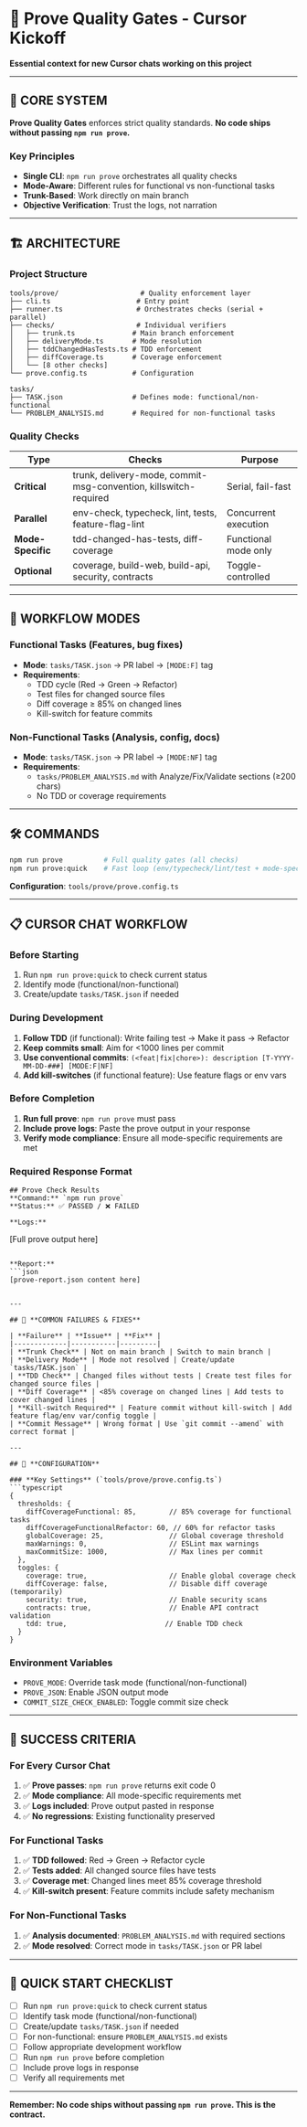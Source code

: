 # 🚀 Prove Quality Gates - Cursor Kickoff

**Essential context for new Cursor chats working on this project**

---

## 🎯 **CORE SYSTEM**

**Prove Quality Gates** enforces strict quality standards. **No code ships without passing `npm run prove`.**

### **Key Principles**
- **Single CLI**: `npm run prove` orchestrates all quality checks
- **Mode-Aware**: Different rules for functional vs non-functional tasks  
- **Trunk-Based**: Work directly on main branch
- **Objective Verification**: Trust the logs, not narration

---

## 🏗️ **ARCHITECTURE**

### **Project Structure**
```
tools/prove/                    # Quality enforcement layer
├── cli.ts                     # Entry point
├── runner.ts                  # Orchestrates checks (serial + parallel)
├── checks/                    # Individual verifiers
│   ├── trunk.ts              # Main branch enforcement
│   ├── deliveryMode.ts       # Mode resolution
│   ├── tddChangedHasTests.ts # TDD enforcement
│   ├── diffCoverage.ts       # Coverage enforcement
│   └── [8 other checks]
└── prove.config.ts           # Configuration

tasks/
├── TASK.json                 # Defines mode: functional/non-functional
└── PROBLEM_ANALYSIS.md       # Required for non-functional tasks
```

### **Quality Checks**

| **Type** | **Checks** | **Purpose** |
|----------|------------|-------------|
| **Critical** | trunk, delivery-mode, commit-msg-convention, killswitch-required | Serial, fail-fast |
| **Parallel** | env-check, typecheck, lint, tests, feature-flag-lint | Concurrent execution |
| **Mode-Specific** | tdd-changed-has-tests, diff-coverage | Functional mode only |
| **Optional** | coverage, build-web, build-api, security, contracts | Toggle-controlled |

---

## 🔄 **WORKFLOW MODES**

### **Functional Tasks** (Features, bug fixes)
- **Mode**: `tasks/TASK.json` → PR label → `[MODE:F]` tag
- **Requirements**: 
  - TDD cycle (Red → Green → Refactor)
  - Test files for changed source files
  - Diff coverage ≥ 85% on changed lines
  - Kill-switch for feature commits

### **Non-Functional Tasks** (Analysis, config, docs)
- **Mode**: `tasks/TASK.json` → PR label → `[MODE:NF]` tag
- **Requirements**:
  - `tasks/PROBLEM_ANALYSIS.md` with Analyze/Fix/Validate sections (≥200 chars)
  - No TDD or coverage requirements

---

## 🛠️ **COMMANDS**

```bash
npm run prove          # Full quality gates (all checks)
npm run prove:quick    # Fast loop (env/typecheck/lint/test + mode-specific)
```

**Configuration**: `tools/prove/prove.config.ts`

---

## 📋 **CURSOR CHAT WORKFLOW**

### **Before Starting**
1. Run `npm run prove:quick` to check current status
2. Identify mode (functional/non-functional)
3. Create/update `tasks/TASK.json` if needed

### **During Development**
1. **Follow TDD** (if functional): Write failing test → Make it pass → Refactor
2. **Keep commits small**: Aim for <1000 lines per commit
3. **Use conventional commits**: `(<feat|fix|chore>): description [T-YYYY-MM-DD-###] [MODE:F|NF]`
4. **Add kill-switches** (if functional feature): Use feature flags or env vars

### **Before Completion**
1. **Run full prove**: `npm run prove` must pass
2. **Include prove logs**: Paste the prove output in your response
3. **Verify mode compliance**: Ensure all mode-specific requirements are met

### **Required Response Format**
```
## Prove Check Results
**Command:** `npm run prove`
**Status:** ✅ PASSED / ❌ FAILED

**Logs:**
```
[Full prove output here]
```

**Report:**
```json
[prove-report.json content here]
```
```

---

## 🚨 **COMMON FAILURES & FIXES**

| **Failure** | **Issue** | **Fix** |
|-------------|-----------|---------|
| **Trunk Check** | Not on main branch | Switch to main branch |
| **Delivery Mode** | Mode not resolved | Create/update `tasks/TASK.json` |
| **TDD Check** | Changed files without tests | Create test files for changed source files |
| **Diff Coverage** | <85% coverage on changed lines | Add tests to cover changed lines |
| **Kill-switch Required** | Feature commit without kill-switch | Add feature flag/env var/config toggle |
| **Commit Message** | Wrong format | Use `git commit --amend` with correct format |

---

## 🔧 **CONFIGURATION**

### **Key Settings** (`tools/prove/prove.config.ts`)
```typescript
{
  thresholds: {
    diffCoverageFunctional: 85,        // 85% coverage for functional tasks
    diffCoverageFunctionalRefactor: 60, // 60% for refactor tasks
    globalCoverage: 25,                // Global coverage threshold
    maxWarnings: 0,                    // ESLint max warnings
    maxCommitSize: 1000,               // Max lines per commit
  },
  toggles: {
    coverage: true,                    // Enable global coverage check
    diffCoverage: false,               // Disable diff coverage (temporarily)
    security: true,                    // Enable security scans
    contracts: true,                   // Enable API contract validation
    tdd: true,                        // Enable TDD check
  }
}
```

### **Environment Variables**
- `PROVE_MODE`: Override task mode (functional/non-functional)
- `PROVE_JSON`: Enable JSON output mode
- `COMMIT_SIZE_CHECK_ENABLED`: Toggle commit size check

---

## 🎯 **SUCCESS CRITERIA**

### **For Every Cursor Chat**
1. ✅ **Prove passes**: `npm run prove` returns exit code 0
2. ✅ **Mode compliance**: All mode-specific requirements met
3. ✅ **Logs included**: Prove output pasted in response
4. ✅ **No regressions**: Existing functionality preserved

### **For Functional Tasks**
1. ✅ **TDD followed**: Red → Green → Refactor cycle
2. ✅ **Tests added**: All changed source files have tests
3. ✅ **Coverage met**: Changed lines meet 85% coverage threshold
4. ✅ **Kill-switch present**: Feature commits include safety mechanism

### **For Non-Functional Tasks**
1. ✅ **Analysis documented**: `PROBLEM_ANALYSIS.md` with required sections
2. ✅ **Mode resolved**: Correct mode in `tasks/TASK.json` or PR label

---

## 🚀 **QUICK START CHECKLIST**

- [ ] Run `npm run prove:quick` to check current status
- [ ] Identify task mode (functional/non-functional)
- [ ] Create/update `tasks/TASK.json` if needed
- [ ] For non-functional: ensure `PROBLEM_ANALYSIS.md` exists
- [ ] Follow appropriate development workflow
- [ ] Run `npm run prove` before completion
- [ ] Include prove logs in response
- [ ] Verify all requirements met

---

**Remember: No code ships without passing `npm run prove`. This is the contract.**